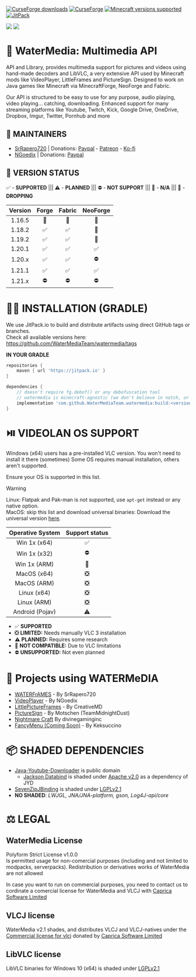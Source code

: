 [![CurseForge downloads](https://cf.way2muchnoise.eu/watermedia.svg?badge_style=for_the_badge)](https://www.curseforge.com/minecraft/mc-mods/watermedia)
[![CurseForge](https://img.shields.io/curseforge/v/869524?style=for-the-badge&label=curseforge&labelColor=%232d2d2d&color=%23e04e14&link=https%3A%2F%2Fwww.curseforge.com%2Fminecraft%2Fmc-mods%2Fwatermedia%2Ffiles)](https://www.curseforge.com/minecraft/mc-mods/watermedia/files)
[![Minecraft versions supported](https://cf.way2muchnoise.eu/versions/Supports_watermedia_all.svg?badge_style=for_the_badge)](https://www.curseforge.com/minecraft/mc-mods/watermedia/files)
[![JitPack](https://img.shields.io/jitpack/version/com.github.SrRapero720/watermedia?style=for-the-badge&label=JITPACK&color=34495e&link=https%3A%2F%2Fjitpack.io%2F%23SrRapero720%2Fwatermedia)](https://jitpack.io/#SrRapero720/watermedia)

[![](https://dcbadge.vercel.app/api/server/cuYAzzZ)](https://discord.gg/cuYAzzZ)
[![](https://dcbadge.vercel.app/api/server/453QZ749U4)](https://discord.gg/453QZ749U4)

# 🔗 WaterMedia: Multimedia API
API and Library, provides multimedia support for pictures and videos using hand-made decoders and LibVLC,
a very extensive API used by Minecraft mods like VideoPlayer, LittleFrames and PictureSign.
Designed to work on Java games like Minecraft via MinecraftForge, NeoForge and Fabric.

Our API is structured to be easy to use for any purpose, audio playing, video playing... catching, downloading.
Enhanced support for many streaming platforms like Youtube, Twitch, Kick, 
Google Drive, OneDrive, Dropbox, Imgur, Twitter, Pornhub and more

## 👷 MAINTAINERS
- [SrRapero720](https://github.com/SrRapero720) | Donations: [Paypal](https://paypal.me/SrRapero720) - [Patreon](https://www.patreon.com/c/SrRapero720) - [Ko-fi](https://ko-fi.com/Manage/Index)
- [NGoedix](https://github.com/NGoedix) | Donations: [Paypal](https://paypal.me/ngoedix)

## 🔢 VERSION STATUS
✅ - **SUPPORTED** ||| ⚠ - **PLANNED** ||| ⛔ - **NOT SUPPORT** ||| 🚫 - **N/A** ||| 🚨 - **DROPPING**

| Version | Forge | Fabric | NeoForge |
|:-------:|:-----:|:------:|:--------:|
| 1.16.5  |  🚨   |   🚨   |    🚫    |
| 1.18.2  |   ✅   |   ✅    |    🚫    |
| 1.19.2  |   ✅   |   ✅    |    🚫    |
| 1.20.1  |   ✅   |   ✅    |    ✅     |
| 1.20.x  |   ✅   |   ✅    |    ⛔     |
| 1.21.1  |   ✅   |   ✅    |    ✅     |
| 1.21.x  |   ⛔   |   ⛔    |    ⛔     |


# 🧑‍💻 INSTALLATION (GRADLE)
We use JitPack.io to build and distribute artifacts using direct GitHub tags or branches.
<br>Check all available versions here: https://github.com/WaterMediaTeam/watermedia/tags

**IN YOUR GRADLE**
```gradle
repositories {
    maven { url 'https://jitpack.io' }
}

dependencies {
    // doesn't require fg.debof() or any debofuscation tool
    // watermedia is minecraft-agnostic (we don't believe in notch, or agnes)
    implementation 'com.github.WaterMediaTeam.watermedia:build:<version>'
}
```

# ⏯️ VIDEOLAN OS SUPPORT
Windows (x64) users has a pre-installed VLC version. You won't need to install it there (sometimes)
Some OS requires manual installation, others aren't supported.

Ensure your OS is supported in this list.

> [!WARNING]
> Linux: Flatpak and Pak-man is not supported, use `apt-get` instead or any native option.<br>
> MacOS: skip this list and download universal binaries: Download the universal version [here](https://get.videolan.org/vlc/3.0.21/macosx/vlc-3.0.21-universal.dmg).

| Operative System | Support status |
|:----------------:|:--------------:|
|  Win  1x (x64)   |       ✅        |
|  Win  1x (x32)   |       ⛔        |
|  Win  1x (ARM)   |       🚫       |
|   MacOS (x64)    |       ❎        |
|   MacOS (ARM)    |       ❎        |
|   Linux (x64)    |       ❎        |
|   Linux (ARM)    |       ❎        |
| Android (Pojav)  |       ⚠        |

- ✅ **SUPPORTED**
- ❎ **LIMITED:** Needs manually VLC 3 installation
- ⚠ **PLANNED:** Requires some research
- 🚫 **NOT COMPATIBLE:** Due to VLC limitations
- ⛔ **UNSUPPORTED:** Not even planned

# 👥 Projects using WATERMeDIA
- [WATERFrAMES](https://www.curseforge.com/minecraft/mc-mods/waterframes) - By SrRapero720
- [VideoPlayer](https://www.curseforge.com/minecraft/mc-mods/video-player) - By NGoedix
- [LittlePictureFrames](https://www.curseforge.com/minecraft/mc-mods/littleframes) - By CreativeMD
- [PictureSign](https://www.curseforge.com/minecraft/mc-mods/picturesign) - By Motschen (TeamMidnightDust) 
- [Nightmare Craft](https://www.curseforge.com/minecraft/modpacks/nightmare-craft-chapter-1) By divinegaminginc
- [FancyMenu (Coming Soon)](https://legacy.curseforge.com/minecraft/mc-mods/fancymenu) - By Keksuccino

# 📦 SHADED DEPENDENCIES
- [Java-Youtube-Downloader](https://github.com/sealedtx/java-youtube-downloader) is public domain
  - [Jackson Databind](https://github.com/FasterXML/jackson) is shaded under [Apache v2.0](https://www.apache.org/licenses/LICENSE-2.0) as a dependency of JYD
- [SevenZipJBinding](https://github.com/borisbrodski/sevenzipjbinding) is shaded under [LGPLv2.1](https://github.com/borisbrodski/sevenzipjbinding?tab=LGPL-2.1-2-ov-file)
- **NO SHADED**: *LWJGL, JNA/JNA-platform, gson, Log4J-api/core*

# ⚖️ LEGAL
## WaterMedia License
Polyform Strict License v1.0.0<br>
Is permitted usage for non-comercial purposes (including and not limited to modpacks, serverpacks).
Redistribution or derivatives works of WaterMedia are not allowed

In case you want to run on commercial purposes, 
you need to contact us to cordinate a comercial license for WaterMedia and VLCJ with [Caprica Software Limited](https://www.capricasoftware.co.uk/)

## VLCJ license
WaterMedia v2.1 shades, and distributes VLCJ and VLCJ-natives
under the [Commercial license for vlcj](https://www.capricasoftware.co.uk/docs/Caprica%20Software%20vlcj%20Commercial%20License%20Standard%20Offer.pdf) 
donated by [Caprica Software Limited](https://www.capricasoftware.co.uk/)

## LibVLC license
LibVLC binaries for Windows 10 (x64) is shaded under [LGPLv2.1](https://code.videolan.org/videolan/vlc/-/blob/master/COPYING)